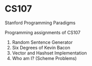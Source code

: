 CS107
=====

Stanford Programming Paradigms

Programming assignments of CS107

1) Random Sentence Generator
2) Six Degrees of Kevin Bacon
3) Vector and Hashset Implementation
7) Who am I? (Scheme Problems)
